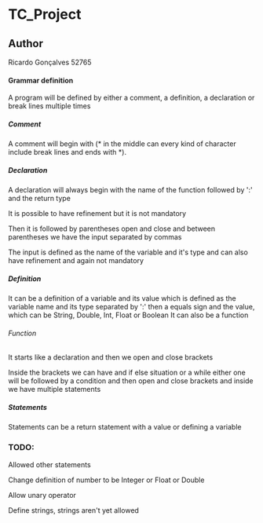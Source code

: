 # TC_Project

## Author
Ricardo Gonçalves 52765

#### Grammar definition
A program will be defined by either a comment, a definition, a declaration or break lines multiple times

##### Comment
A comment will begin with (* in the middle can every kind of character include break lines and ends with *). 

##### Declaration
A declaration will always begin with the name of the function followed by ':' and the return type

It is possible to have refinement but it is not mandatory

Then it is followed by parentheses open and close and between parentheses we have the input separated by commas

The input is defined as the name of the variable and it's type and can also have refinement and again not mandatory

##### Definition
It can be a definition of a variable and its value which is defined as the variable name and its type separated by ':' then a equals sign and the value, which can be String, Double, Int, Float or Boolean
It can also be a function

###### Function
It starts like a declaration and then we open and close brackets

Inside the brackets we can have and if else situation or a while either one will be followed by a condition and then open and close brackets and inside we have multiple statements

##### Statements
Statements can be a return statement with a value or defining a variable

### TODO:
Allowed other statements

Change definition of number to be Integer or Float or Double

Allow unary operator

Define strings, strings aren't yet allowed

